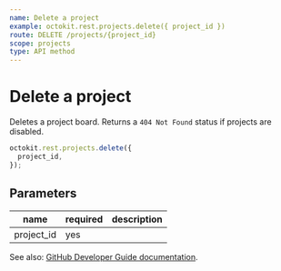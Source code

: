 ```yaml
---
name: Delete a project
example: octokit.rest.projects.delete({ project_id })
route: DELETE /projects/{project_id}
scope: projects
type: API method
---
```


# Delete a project

Deletes a project board. Returns a `404 Not Found` status if projects are disabled.

```js
octokit.rest.projects.delete({
  project_id,
});
```

## Parameters

<table>
  <thead>
    <tr>
      <th>name</th>
      <th>required</th>
      <th>description</th>
    </tr>
  </thead>
  <tbody>
    <tr><td>project_id</td><td>yes</td><td>

</td></tr>
  </tbody>
</table>

See also: [GitHub Developer Guide documentation](https://docs.github.com/rest/reference/projects/#delete-a-project).
